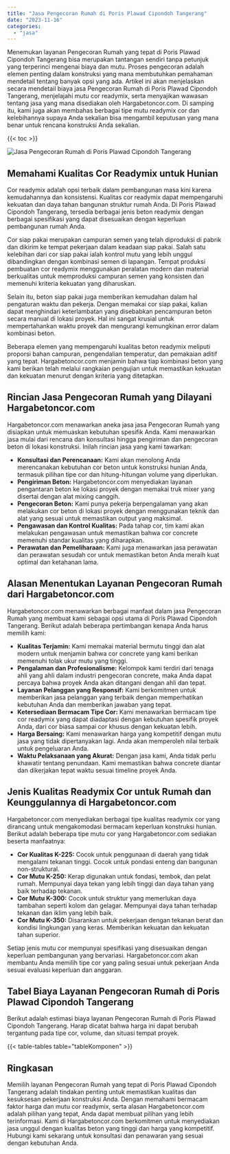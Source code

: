 ```yaml
---
title: "Jasa Pengecoran Rumah di Poris Plawad Cipondoh Tangerang"
date: "2023-11-16"
categories: 
  - "jasa"
---
```



Menemukan layanan Pengecoran Rumah yang tepat di Poris Plawad Cipondoh Tangerang bisa merupakan tantangan sendiri tanpa petunjuk yang terperinci mengenai biaya dan mutu. Proses pengecoran adalah elemen penting dalam konstruksi yang mana membutuhkan pemahaman mendetail tentang banyak opsi yang ada. Artikel ini akan menjelaskan secara mendetail biaya jasa Pengecoran Rumah di Poris Plawad Cipondoh Tangerang, menjelajahi mutu cor readymix, serta menyajikan wawasan tentang jasa yang mana disediakan oleh Hargabetoncor.com. Di samping itu, kami juga akan membahas berbagai tipe mutu readymix cor dan kelebihannya supaya Anda sekalian bisa mengambil keputusan yang mana benar untuk rencana konstruksi Anda sekalian.

{{< toc >}}

![Jasa Pengecoran Rumah di Poris Plawad Cipondoh Tangerang](https://hargareadymixid.github.io/hbc/readymix-hbc%20(19).png)

## Memahami Kualitas Cor Readymix untuk Hunian

Cor readymix adalah opsi terbaik dalam pembangunan masa kini karena kemudahannya dan konsistensi. Kualitas cor readymix dapat mempengaruhi kekuatan dan daya tahan bangunan struktur rumah Anda. Di Poris Plawad Cipondoh Tangerang, tersedia berbagai jenis beton readymix dengan berbagai spesifikasi yang dapat disesuaikan dengan keperluan pembangunan rumah Anda.

Cor siap pakai merupakan campuran semen yang telah diproduksi di pabrik dan dikirim ke tempat pekerjaan dalam keadaan siap pakai. Salah satu kelebihan dari cor siap pakai ialah kontrol mutu yang lebih unggul dibandingkan dengan kombinasi semen di lapangan. Tempat produksi pembuatan cor readymix menggunakan peralatan modern dan material berkualitas untuk memproduksi campuran semen yang konsisten dan memenuhi kriteria kekuatan yang diharuskan.

Selain itu, beton siap pakai juga memberikan kemudahan dalam hal pengaturan waktu dan pekerja. Dengan memakai cor siap pakai, kalian dapat menghindari keterlambatan yang disebabkan pencampuran beton secara manual di lokasi proyek. Hal ini sangat krusial untuk mempertahankan waktu proyek dan mengurangi kemungkinan error dalam kombinasi beton.

Beberapa elemen yang mempengaruhi kualitas beton readymix meliputi proporsi bahan campuran, pengendalian temperatur, dan pemakaian aditif yang tepat. Hargabetoncor.com menjamin bahwa tiap kombinasi beton yang kami berikan telah melalui rangkaian pengujian untuk memastikan kekuatan dan kekuatan menurut dengan kriteria yang ditetapkan.

## Rincian Jasa Pengecoran Rumah yang Dilayani Hargabetoncor.com

Hargabetoncor.com menawarkan aneka jasa jasa Pengecoran Rumah yang disiapkan untuk memuaskan kebutuhan spesifik Anda. Kami menawarkan jasa mulai dari rencana dan konsultasi hingga pengiriman dan pengecoran beton di lokasi konstruksi. Inilah rincian jasa yang kami tawarkan:

- **Konsultasi dan Perencanaan:** Kami akan menolong Anda merencanakan kebutuhan cor beton untuk konstruksi hunian Anda, termasuk pilihan tipe cor dan hitung-hitungan volume yang diperlukan.
- **Pengiriman Beton:** Hargabetoncor.com menyediakan layanan pengantaran beton ke lokasi proyek dengan memakai truk mixer yang disertai dengan alat mixing canggih.
- **Pengecoran Beton:** Kami punya pekerja berpengalaman yang akan melakukan cor beton di lokasi proyek dengan menggunakan teknik dan alat yang sesuai untuk memastikan output yang maksimal.
- **Pengawasan dan Kontrol Kualitas:** Pada tahap cor, tim kami akan melakukan pengawasan untuk memastikan bahwa cor concrete memenuhi standar kualitas yang diharapkan.
- **Perawatan dan Pemeliharaan:** Kami juga menawarkan jasa perawatan dan perawatan sesudah cor untuk memastikan beton Anda meraih kuat optimal dan ketahanan lama.

## Alasan Menentukan Layanan Pengecoran Rumah dari Hargabetoncor.com

Hargabetoncor.com menawarkan berbagai manfaat dalam jasa Pengecoran Rumah yang membuat kami sebagai opsi utama di Poris Plawad Cipondoh Tangerang. Berikut adalah beberapa pertimbangan kenapa Anda harus memilih kami:

- **Kualitas Terjamin:** Kami memakai material bermutu tinggi dan alat modern untuk menjamin bahwa cor concrete yang kami berikan memenuhi tolak ukur mutu yang tinggi.
- **Pengalaman dan Profesionalisme:** Kelompok kami terdiri dari tenaga ahli yang ahli dalam industri pengecoran concrete, maka Anda dapat percaya bahwa proyek Anda akan ditangani dengan ahli dan tepat.
- **Layanan Pelanggan yang Responsif:** Kami berkomitmen untuk memberikan jasa pelanggan yang terbaik dengan memperhatikan kebutuhan Anda dan memberikan jawaban yang tepat.
- **Ketersediaan Bermacam Tipe Cor:** Kami menawarkan bermacam tipe cor readymix yang dapat diadaptasi dengan kebutuhan spesifik proyek Anda, dari cor biasa sampai cor khusus dengan kekuatan lebih.
- **Harga Bersaing:** Kami menawarkan harga yang kompetitif dengan mutu jasa yang tidak dipertanyakan lagi. Anda akan memperoleh nilai terbaik untuk pengeluaran Anda.
- **Waktu Pelaksanaan yang Akurat:** Dengan jasa kami, Anda tidak perlu khawatir tentang penundaan. Kami memastikan bahwa concrete diantar dan dikerjakan tepat waktu sesuai timeline proyek Anda.

## Jenis Kualitas Readymix Cor untuk Rumah dan Keunggulannya di Hargabetoncor.com

Hargabetoncor.com menyediakan berbagai tipe kualitas readymix cor yang dirancang untuk mengakomodasi bermacam keperluan konstruksi hunian. Berikut adalah beberapa tipe mutu cor yang Hargabetoncor.com sediakan beserta manfaatnya:

- **Cor Kualitas K-225:** Cocok untuk penggunaan di daerah yang tidak mengalami tekanan tinggi. Cocok untuk pondasi enteng dan bangunan non-struktural.
- **Cor Mutu K-250:** Kerap digunakan untuk fondasi, tembok, dan pelat rumah. Mempunyai daya tekan yang lebih tinggi dan daya tahan yang baik terhadap tekanan.
- **Cor Mutu K-300:** Cocok untuk struktur yang memerlukan daya tambahan seperti kolom dan gelagar. Mempunyai daya tahan terhadap tekanan dan iklim yang lebih baik.
- **Cor Mutu K-350:** Disarankan untuk pekerjaan dengan tekanan berat dan kondisi lingkungan yang keras. Memberikan kekuatan dan kekuatan tahan superior.

Setiap jenis mutu cor mempunyai spesifikasi yang disesuaikan dengan keperluan pembangunan yang bervariasi. Hargabetoncor.com akan membantu Anda memilih tipe cor yang paling sesuai untuk pekerjaan Anda sesuai evaluasi keperluan dan anggaran.

## Tabel Biaya Layanan Pengecoran Rumah di Poris Plawad Cipondoh Tangerang

Berikut adalah estimasi biaya layanan Pengecoran Rumah di Poris Plawad Cipondoh Tangerang. Harap dicatat bahwa harga ini dapat berubah tergantung pada tipe cor, volume, dan situasi tempat proyek.

{{< table-tables table="tableKomponen" >}}

## Ringkasan

Memilih layanan Pengecoran Rumah yang tepat di Poris Plawad Cipondoh Tangerang adalah tindakan penting untuk memastikan kualitas dan kesuksesan pekerjaan konstruksi Anda. Dengan memahami bermacam faktor harga dan mutu cor readymix, serta alasan Hargabetoncor.com adalah pilihan yang tepat, Anda dapat membuat pilihan yang lebih terinformasi. Kami di Hargabetoncor.com berkomitmen untuk menyediakan jasa unggul dengan kualitas beton yang tinggi dan harga yang kompetitif. Hubungi kami sekarang untuk konsultasi dan penawaran yang sesuai dengan kebutuhan Anda.
